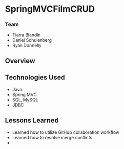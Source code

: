 # SpringMVCFilmCRUD

### Team

* Tiarra Blandin
* Daniel Schulenberg
* Ryan Donnelly

## Overview

## Technologies Used

* Java
* Spring MVC
* SQL, MySQL
* JDBC

## Lessons Learned

* Learned how to utilize GitHub collaboration workflow
* Learned how to resolve merge conflicts
*